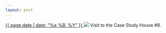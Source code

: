 ```yaml
---
layout: post
---
```


<p>
  <a href="/295">
    <time>{{ page.date | date: "%e %B, %Y" }}</time>
  </a>
  <a href="/295"><img src="{{ site.assets_url }}/295.jpg"/></a>
  <span>Visit to the Case Study House #8.</span>
</p>

